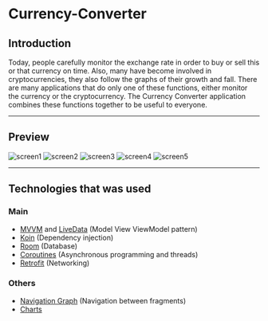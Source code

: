 # Currency-Converter
## Introduction
Today, people carefully monitor the exchange rate in order to buy or sell this or that currency on time.
Also, many have become involved in cryptocurrencies, they also follow the graphs of their growth and fall.
There are many applications that do only one of these functions, either monitor the currency or the cryptocurrency.
The Currency Converter application combines these functions together to be useful to everyone.

---
## Preview
![screen1](./app/src/screens/Screen1.png)
![screen2](./app/src/screens/Screen2.png)
![screen3](./app/src/screens/Screen3.png)
![screen4](./app/src/screens/Screen4.png)
![screen5](./app/src/screens/Screen5.png)

---
## Technologies that was used
### Main
- [MVVM][1] and [LiveData][5] (Model View ViewModel pattern)
- [Koin][2] (Dependency injection)
- [Room][3] (Database)
- [Coroutines][4] (Asynchronous programming and threads)
- [Retrofit][8] (Networking)
### Others
- [Navigation Graph][6] (Navigation between fragments)
- [Charts][7]


[1]: (https://en.wikipedia.org/wiki/Model%E2%80%93view%E2%80%93viewmodel)
[2]: (https://insert-koin.io/)
[3]: (https://developer.android.com/training/data-storage/room)
[4]: (https://kotlinlang.org/docs/coroutines-overview.html)
[5]: (https://developer.android.com/topic/libraries/architecture/livedata)
[6]: (https://developer.android.com/reference/androidx/navigation/NavGraph)
[7]: (https://github.com/PhilJay/MPAndroidChart)
[8]: (https://square.github.io/retrofit/)
